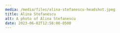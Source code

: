 ```yaml
---
media: /media/files/alina-stefanescu-headshot.jpeg
title: Alina Stefanescu
alt: A photo of Alina Stefanescu
date: 2023-06-02T12:58:00-0500
---
```

